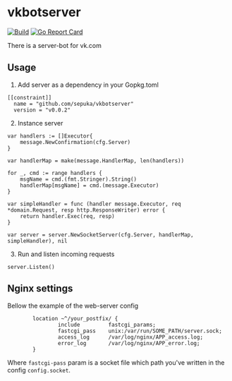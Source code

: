 # vkbotserver
[![Build](https://circleci.com/gh/sepuka/vkbotserver.svg?style=svg)](https://github.com/Sepuka/vkbotserver)
[![Go Report Card](https://goreportcard.com/badge/github.com/Sepuka/vkbotserver)](https://goreportcard.com/report/github.com/Sepuka/vkbotserver)

There is a server-bot for vk.com

## Usage
1. Add server as a dependency in your Gopkg.toml

```
[[constraint]]
  name = "github.com/sepuka/vkbotserver"
  version = "v0.0.2"
```

2. Instance server

```
var handlers := []Executor{
    message.NewConfirmation(cfg.Server)
}

var handlerMap = make(message.HandlerMap, len(handlers))

for _, cmd := range handlers {
    msgName = cmd.(fmt.Stringer).String()
    handlerMap[msgName] = cmd.(message.Executor)
}

var simpleHandler = func (handler message.Executor, req *domain.Request, resp http.ResponseWriter) error {
    return handler.Exec(req, resp)
}

var server = server.NewSocketServer(cfg.Server, handlerMap, simpleHandler), nil
```

3. Run and listen incoming requests

```
server.Listen()
```

## Nginx settings

Bellow the example of the web-server config

```
        location ~^/your_postfix/ {
                include         fastcgi_params;
                fastcgi_pass    unix:/var/run/SOME_PATH/server.sock;
                access_log      /var/log/nginx/APP_access.log;
                error_log       /var/log/nginx/APP_error.log;
        }
```

Where `fastcgi-pass` param is a socket file which path you've written in the config `config.socket`.